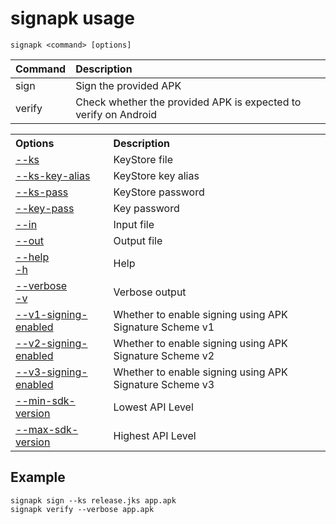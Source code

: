 # signapk usage

    signapk <command> [options]

| Command  | Description                                                     |
|:---------|:----------------------------------------------------------------|
| sign     | Sign the provided APK                                           |
| verify   | Check whether the provided APK is expected to verify on Android |

<table>
<tr><th align="left">Options</th><th align="left">Description</th></tr>
<tr><td><a href="--ks.md">--ks</a></td><td>KeyStore file</td></tr>
<tr><td><a href="--ks-key-alias.md">--ks-key-alias</a></td><td>KeyStore key alias</td></tr>
<tr><td><a href="--ks-pass.md">--ks-pass</a></td><td>KeyStore password</td></tr>
<tr><td><a href="--key-pass.md">--key-pass</a></td><td>Key password</td></tr>
<tr><td><a href="--in.md">--in</a></td><td>Input file</td></tr>
<tr><td><a href="--out.md">--out</a></td><td>Output file</td></tr>
<tr><td><a href="--help.md">--help</a><br><a href="-h.md">-h</a></td><td>Help</td></tr>
<tr><td><a href="--verbose.md">--verbose</a><br><a href="-v.md">-v</a></td><td>Verbose output</td></tr>
<tr><td><a href="--v1-signing-enabled.md">--v1-signing-enabled</a></td><td>Whether to enable signing using APK Signature Scheme v1</td></tr>
<tr><td><a href="--v2-signing-enabled.md">--v2-signing-enabled</a></td><td>Whether to enable signing using APK Signature Scheme v2</td></tr>
<tr><td><a href="--v3-signing-enabled.md">--v3-signing-enabled</a></td><td>Whether to enable signing using APK Signature Scheme v3</td></tr>
<tr><td><a href="--min-sdk-version.md">--min-sdk-version</a></td><td>Lowest API Level</td></tr>
<tr><td><a href="--max-sdk-version.md">--max-sdk-version</a></td><td>Highest API Level</td></tr>
</table>

## Example
	signapk sign --ks release.jks app.apk
	signapk verify --verbose app.apk